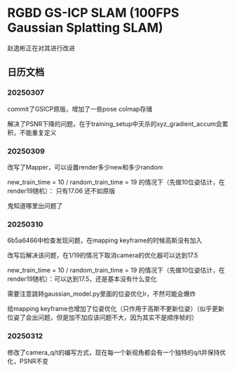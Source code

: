 

# RGBD GS-ICP SLAM (100FPS Gaussian Splatting SLAM)

赵逸彬正在对其进行改进

## 日历文档
### 20250307

commit了GSICP原版，增加了一些pose colmap存储

解决了PSNR下降的问题，在于training_setup中天杀的xyz_gradient_accum会累积，不能重复定义

### 20250309

改写了Mapper，可以设置render多少new和多少random

new_train_time = 10 / random_train_time = 19 的情况下（先做10位姿估计，在render19随机）：
只有17.06 还不如原版

鬼知道哪里出问题了

### 20250310

6b5a6466中检查发现问题，在mapping keyframe的时候高斯没有加入

改写后解决该问题，在1/19的情况下取消camera的优化器可以达到17.5

new_train_time = 10 / random_train_time = 19 的情况下（先做10位姿估计，在render19随机）：可以达到17.5，还是基本没有什么变化

需要注意跳转gaussian_model.py里面的位姿优化lr，不然可能会爆炸

给mapping keyframe也增加了位姿优化（只作用于高斯不更新位姿）（似乎更新位姿了会出问题，但是加不加应该问题不大，因为其实不是顺序帧的）

### 20250312
修改了camera_q/t的编写方式，现在每一个新视角都会有一个独特的q/t并保持优化，PSNR不变
